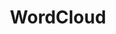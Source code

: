 ---
title: "WordCloud"
desc: A Backbone app that converts an uploaded text file to a word cloud image where word size is relative to its relative frequency in the document
ghLink: https://github.com/benjanes/WordCloud
mainLink: http://www.benjanes.com/WordCloud/
---